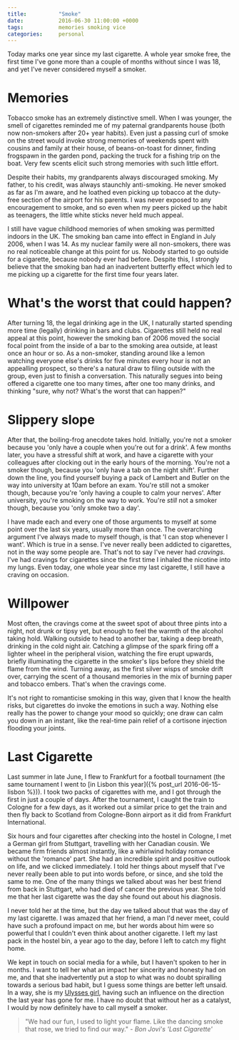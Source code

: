 ```yaml
---
title:          "Smoke"
date:           2016-06-30 11:00:00 +0000
tags:           memories smoking vice
categories:     personal
---
```


Today marks one year since my last cigarette. A whole year smoke free, the first time I've gone more than a couple of months without since I was 18, and yet I've never considered myself a smoker.

<!-- Read More -->

# Memories

Tobacco smoke has an extremely distinctive smell. When I was younger, the smell of cigarettes reminded me of my paternal grandparents house (both now non-smokers after 20+ year habits). Even just a passing curl of smoke on the street would invoke strong memories of weekends spent with cousins and family at their house, of beans-on-toast for dinner, finding frogspawn in the garden pond, packing the truck for a fishing trip on the boat. Very few scents elicit such strong memories with such little effort.

Despite their habits, my grandparents always discouraged smoking. My father, to his credit, was always staunchly anti-smoking. He never smoked as far as I'm aware, and he loathed even picking up tobacco at the duty-free section of the airport for his parents. I was never exposed to any encouragement to smoke, and so even when my peers picked up the habit as teenagers, the little white sticks never held much appeal.

I still have vague childhood memories of when smoking was permitted indoors in the UK. The smoking ban came into effect in England in July 2006, when I was 14. As my nuclear family were all non-smokers, there was no real noticeable change at this point for us. Nobody started to go outside for a cigarette, because nobody ever had before. Despite this, I strongly believe that the smoking ban had an inadvertent butterfly effect which led to me picking up a cigarette for the first time four years later.

# What's the worst that could happen?

After turning 18, the legal drinking age in the UK, I naturally started spending more time (legally) drinking in bars and clubs. Cigarettes still held no real appeal at this point, however the smoking ban of 2006 moved the social focal point from the inside of a bar to the smoking area outside, at least once an hour or so. As a non-smoker, standing around like a lemon watching everyone else's drinks for five minutes every hour is not an appealling prospect, so there's a natural draw to filing outside with the group, even just to finish a conversation. This naturally segues into being offered a cigarette one too many times, after one too many drinks, and thinking "sure, why not? What's the worst that can happen?"

# Slippery slope

After that, the boiling-frog anecdote takes hold. Initially, you're not a smoker because you 'only have a couple when you're out for a drink'. A few months later, you have a stressful shift at work, and have a cigarette with your colleagues after clocking out in the early hours of the morning. You're not a smoker though, because you 'only have a tab on the night shift'. Further down the line, you find yourself buying a pack of Lambert and Butler on the way into university at 10am before an exam. You're still not a smoker though, because you're 'only having a couple to calm your nerves'. After university, you're smoking on the way to work. You're *still* not a smoker though, because you 'only smoke two a day'.

I have made each and every one of those arguments to myself at some point over the last six years, usually more than once. The overarching argument I've always made to myself though, is that 'I can stop whenever I want'. Which is true in a sense. I've never really been addicted to cigarettes, not in the way some people are. That's not to say I've never had *cravings*. I've had cravings for cigarettes since the first time I inhaled the nicotine into my lungs. Even today, one whole year since my last cigarette, I still have a craving on occasion. 

# Willpower

Most often, the cravings come at the sweet spot of about three pints into a night, not drunk or tipsy yet, but enough to feel the warmth of the alcohol taking hold. Walking outside to head to another bar, taking a deep breath, drinking in the cold night air. Catching a glimpse of the spark firing off a lighter wheel in the peripheral vision, watching the fire erupt upwards, briefly illuminating the cigarette in the smoker's lips before they shield the flame from the wind. Turning away, as the first silver wisps of smoke drift over, carrying the scent of a thousand memories in the mix of burning paper and tobacco embers. That's when the cravings come.

It's not right to romanticise smoking in this way, given that I know the health risks, but cigarettes do invoke the emotions in such a way. Nothing else really has the power to change your mood so quickly; one draw can calm you down in an instant, like the real-time pain relief of a cortisone injection flooding your joints. 

# Last Cigarette

Last summer in late June, I flew to Frankfurt for a football tournament (the same tournament I went to [in Lisbon this year]({% post_url 2016-06-15-lisbon %})). I took two packs of cigarettes with me, and I got through the first in just a couple of days. After the tournament, I caught the train to Cologne for a few days, as it worked out a similar price to get the train and then fly back to Scotland from Cologne-Bonn airport as it did from Frankfurt International. 

Six hours and four cigarettes after checking into the hostel in Cologne, I met a German girl from Stuttgart, travelling with her Canadian cousin. We became firm friends almost instantly, like a whirlwind holiday romance without the 'romance' part. She had an incredible spirit and positive outlook on life, and we clicked immediately. I told her things about myself that I've never really been able to put into words before, or since, and she told the same to me. One of the many things we talked about was her best friend from back in Stuttgart, who had died of cancer the previous year. She told me that her last cigarette was the day she found out about his diagnosis.  

I never told her at the time, but the day we talked about that was the day of my last cigarette. I was amazed that her friend, a man I'd never meet, could have such a profound impact on me, but her words about him were so powerful that I couldn't even think about another cigarette. I left my last pack in the hostel bin, a year ago to the day, before I left to catch my flight home.

We kept in touch on social media for a while, but I haven't spoken to her in months. I want to tell her what an impact her sincerity and honesty had on me, and that she inadvertently put a stop to what was no doubt spiralling towards a serious bad habit, but I guess some things are better left unsaid. In a way, she is my [Ulysses girl][ulysses-reddit-post], having such an influence on the direction the last year has gone for me. I have no doubt that without her as a catalyst, I would by now definitely have to call myself a smoker.

> "We had our fun, I used to light your flame. Like the dancing smoke that rose, we tried to find our way." - *Bon Jovi's 'Last Cigarette'*

[ulysses-reddit-post]: https://www.reddit.com/r/AskReddit/comments/258w8s/what_is_a_story_you_have_been_dying_to_tell/chex9eq